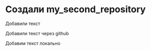 ﻿# Создали my_second_repository

Добавили текст

Добавили текст через github

Добавим текст локально

